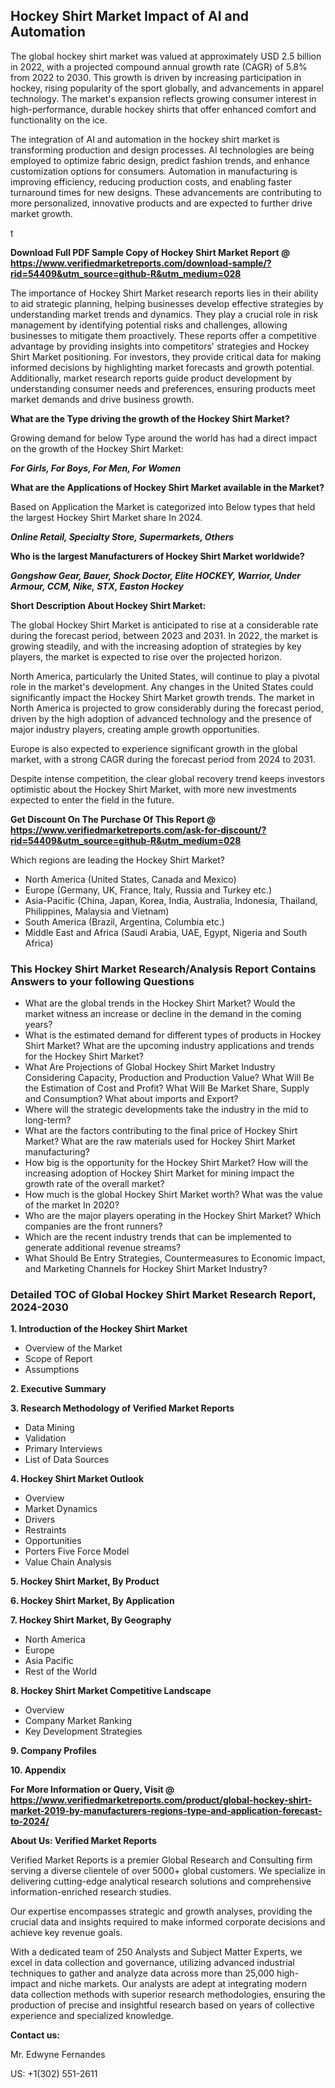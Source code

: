 <h2>Hockey Shirt Market Impact of AI and Automation</h2><p>The global hockey shirt market was valued at approximately USD 2.5 billion in 2022, with a projected compound annual growth rate (CAGR) of 5.8% from 2022 to 2030. This growth is driven by increasing participation in hockey, rising popularity of the sport globally, and advancements in apparel technology. The market's expansion reflects growing consumer interest in high-performance, durable hockey shirts that offer enhanced comfort and functionality on the ice.</p><p>The integration of AI and automation in the hockey shirt market is transforming production and design processes. AI technologies are being employed to optimize fabric design, predict fashion trends, and enhance customization options for consumers. Automation in manufacturing is improving efficiency, reducing production costs, and enabling faster turnaround times for new designs. These advancements are contributing to more personalized, innovative products and are expected to further drive market growth.</p>t</p><p id="" class=""><strong>Download Full PDF Sample Copy of Hockey Shirt Market Report @ <a href="https://www.verifiedmarketreports.com/download-sample/?rid=54409&utm_source=github-R&utm_medium=028" target="_blank">https://www.verifiedmarketreports.com/download-sample/?rid=54409&utm_source=github-R&utm_medium=028</a></strong></p><p>The importance of&nbsp;Hockey Shirt Market research reports lies in their ability to aid strategic planning, helping businesses develop effective strategies by understanding market trends and dynamics. They play a crucial role in risk management by identifying potential risks and challenges, allowing businesses to mitigate them proactively. These reports offer a competitive advantage by providing insights into competitors' strategies and Hockey Shirt Market positioning. For investors, they provide critical data for making informed decisions by highlighting market forecasts and growth potential. Additionally, market research reports guide product development by understanding consumer needs and preferences, ensuring products meet market demands and drive business growth.</p><p><strong>What are the&nbsp;Type driving the growth of the Hockey Shirt Market?</strong></p><p id="" class="">Growing demand for below Type around the world has had a direct impact on the growth of the Hockey Shirt Market:</p><em><strong>For Girls, For Boys, For Men, For Women</strong></em></p><strong>What are the&nbsp;Applications&nbsp;of Hockey Shirt Market available in the Market?</strong></p><p id="" class="">Based on Application the Market is categorized into Below types that held the largest Hockey Shirt Market share In 2024.</p><em><strong>Online Retail, Specialty Store, Supermarkets, Others</strong></em></p><strong>Who is the largest Manufacturers of Hockey Shirt Market worldwide?</strong></p><p><em><strong>Gongshow Gear, Bauer, Shock Doctor, Elite HOCKEY, Warrior, Under Armour, CCM, Nike, STX, Easton Hockey</strong></em></p><p id="" class=""><strong>Short Description About Hockey Shirt Market:</strong></p><p>The global Hockey Shirt Market is anticipated to rise at a considerable rate during the forecast period, between 2023 and 2031. In 2022, the market is growing steadily, and with the increasing adoption of strategies by key players, the market is expected to rise over the projected horizon.</p><p>North America, particularly the United States, will continue to play a pivotal role in the market's development. Any changes in the United States could significantly impact the Hockey Shirt Market growth trends. The market in North America is projected to grow considerably during the forecast period, driven by the high adoption of advanced technology and the presence of major industry players, creating ample growth opportunities.</p><p>Europe is also expected to experience significant growth in the global market, with a strong CAGR during the forecast period from 2024 to 2031.</p><p>Despite intense competition, the clear global recovery trend keeps investors optimistic about the Hockey Shirt Market, with more new investments expected to enter the field in the future.</p><p id="" class=""><strong>Get Discount On The Purchase Of This Report @ <a href="https://www.verifiedmarketreports.com/ask-for-discount/?rid=54409&utm_source=github-R&utm_medium=028" target="_blank">https://www.verifiedmarketreports.com/ask-for-discount/?rid=54409&utm_source=github-R&utm_medium=028</a></strong></p>Which regions are leading the Hockey Shirt Market?</p><ul><li>North America (United States, Canada and Mexico)</li><li>Europe (Germany, UK, France, Italy, Russia and Turkey etc.)</li><li>Asia-Pacific (China, Japan, Korea, India, Australia, Indonesia, Thailand, Philippines, Malaysia and Vietnam)</li><li>South America (Brazil, Argentina, Columbia etc.)</li><li>Middle East and Africa (Saudi Arabia, UAE, Egypt, Nigeria and South Africa)</li></ul><h3 id="" class="">This Hockey Shirt Market Research/Analysis Report Contains Answers to your following Questions</h3><ul><li>What are the global trends in the Hockey Shirt Market? Would the market witness an increase or decline in the demand in the coming years?</li><li>What is the estimated demand for different types of products in Hockey Shirt Market? What are the upcoming industry applications and trends for the Hockey Shirt Market?</li><li>What Are Projections of Global Hockey Shirt Market Industry Considering Capacity, Production and Production Value? What Will Be the Estimation of Cost and Profit? What Will Be Market Share, Supply and Consumption? What about imports and Export?</li><li>Where will the strategic developments take the industry in the mid to long-term?</li><li>What are the factors contributing to the final price of Hockey Shirt Market? What are the raw materials used for Hockey Shirt Market manufacturing?</li><li>How big is the opportunity for the Hockey Shirt Market? How will the increasing adoption of Hockey Shirt Market for mining impact the growth rate of the overall market?</li><li>How much is the global Hockey Shirt Market worth? What was the value of the market In 2020?</li><li>Who are the major players operating in the Hockey Shirt Market? Which companies are the front runners?</li><li>Which are the recent industry trends that can be implemented to generate additional revenue streams?</li><li>What Should Be Entry Strategies, Countermeasures to Economic Impact, and Marketing Channels for Hockey Shirt Market Industry?</li></ul><h3 id="" class="">Detailed TOC of Global Hockey Shirt Market Research Report, 2024-2030</h3><p id="" class=""><strong>1. Introduction of the Hockey Shirt Market</strong></p><ul><li>Overview of the Market</li><li>Scope of Report</li><li>Assumptions</li></ul><p id="" class=""><strong>2. Executive Summary</strong></p><p id="" class=""><strong>3. Research Methodology of Verified Market Reports</strong></p><ul><li>Data Mining</li><li>Validation</li><li>Primary Interviews</li><li>List of Data Sources</li></ul><p id="" class=""><strong>4. Hockey Shirt Market Outlook</strong></p><ul><li>Overview</li><li>Market Dynamics</li><li>Drivers</li><li>Restraints</li><li>Opportunities</li><li>Porters Five Force Model</li><li>Value Chain Analysis</li></ul><p id="" class=""><strong>5. Hockey Shirt Market, By Product</strong></p><p id="" class=""><strong>6. Hockey Shirt Market, By Application</strong></p><p id="" class=""><strong>7. Hockey Shirt Market, By Geography</strong></p><ul><li>North America</li><li>Europe</li><li>Asia Pacific</li><li>Rest of the World</li></ul><p id="" class=""><strong>8. Hockey Shirt Market Competitive Landscape</strong></p><ul><li>Overview</li><li>Company Market Ranking</li><li>Key Development Strategies</li></ul><p id="" class=""><strong>9. Company Profiles</strong></p><p id="" class=""><strong>10. Appendix</strong></p><p id="" class=""><strong>For More Information or Query, Visit @ <a href="https://www.verifiedmarketreports.com/product/global-hockey-shirt-market-2019-by-manufacturers-regions-type-and-application-forecast-to-2024/" target="_blank">https://www.verifiedmarketreports.com/product/global-hockey-shirt-market-2019-by-manufacturers-regions-type-and-application-forecast-to-2024/</a></strong></p><p id="" class=""><strong>About Us: Verified Market Reports</strong></p><p id="" class="">Verified Market Reports is a premier Global Research and Consulting firm serving a diverse clientele of over 5000+ global customers. We specialize in delivering cutting-edge analytical research solutions and comprehensive information-enriched research studies.</p><p id="" class="">Our expertise encompasses strategic and growth analyses, providing the crucial data and insights required to make informed corporate decisions and achieve key revenue goals.</p><p id="" class="">With a dedicated team of 250 Analysts and Subject Matter Experts, we excel in data collection and governance, utilizing advanced industrial techniques to gather and analyze data across more than 25,000 high-impact and niche markets. Our analysts are adept at integrating modern data collection methods with superior research methodologies, ensuring the production of precise and insightful research based on years of collective experience and specialized knowledge.</p><p id="" class=""><strong>Contact us:</strong></p><p id="" class="">Mr. Edwyne Fernandes</p><p id="" class="">US: +1(302) 551-2611</p>